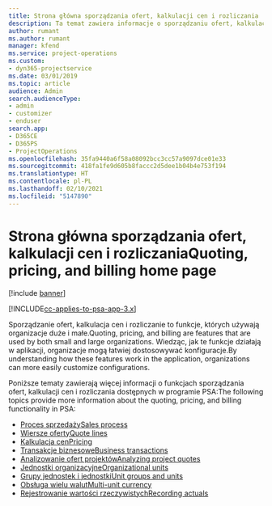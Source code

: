 ```yaml
---
title: Strona główna sporządzania ofert, kalkulacji cen i rozliczania
description: Ta temat zawiera informacje o sporządzaniu ofert, kalkulacji cen i rozliczaniu.
author: rumant
ms.author: rumant
manager: kfend
ms.service: project-operations
ms.custom:
- dyn365-projectservice
ms.date: 03/01/2019
ms.topic: article
audience: Admin
search.audienceType:
- admin
- customizer
- enduser
search.app:
- D365CE
- D365PS
- ProjectOperations
ms.openlocfilehash: 35fa9440a6f58a08092bcc3cc57a9097dce01e33
ms.sourcegitcommit: 418fa1fe9d605b8faccc2d5dee1b04b4e753f194
ms.translationtype: HT
ms.contentlocale: pl-PL
ms.lasthandoff: 02/10/2021
ms.locfileid: "5147890"
---
```

# <a name="quoting-pricing-and-billing-home-page"></a><span data-ttu-id="2313d-103">Strona główna sporządzania ofert, kalkulacji cen i rozliczania</span><span class="sxs-lookup"><span data-stu-id="2313d-103">Quoting, pricing, and billing home page</span></span>

[!include [banner](../includes/psa-now-project-operations.md)]

[!INCLUDE[cc-applies-to-psa-app-3.x](../includes/cc-applies-to-psa-app-3x.md)]

<span data-ttu-id="2313d-104">Sporządzanie ofert, kalkulacja cen i rozliczanie to funkcje, których używają organizacje duże i małe.</span><span class="sxs-lookup"><span data-stu-id="2313d-104">Quoting, pricing, and billing are features that are used by both small and large organizations.</span></span> <span data-ttu-id="2313d-105">Wiedząc, jak te funkcje działają w aplikacji, organizacje mogą łatwiej dostosowywać konfiguracje.</span><span class="sxs-lookup"><span data-stu-id="2313d-105">By understanding how these features work in the application, organizations can more easily customize configurations.</span></span>

<span data-ttu-id="2313d-106">Poniższe tematy zawierają więcej informacji o funkcjach sporządzania ofert, kalkulacji cen i rozliczania dostępnych w programie PSA:</span><span class="sxs-lookup"><span data-stu-id="2313d-106">The following topics provide more information about the quoting, pricing, and billing functionality in PSA:</span></span>

- [<span data-ttu-id="2313d-107">Proces sprzedaży</span><span class="sxs-lookup"><span data-stu-id="2313d-107">Sales process</span></span>](basic-sales-process.md)
- [<span data-ttu-id="2313d-108">Wiersze oferty</span><span class="sxs-lookup"><span data-stu-id="2313d-108">Quote lines</span></span>](basic-quote-lines.md)
- [<span data-ttu-id="2313d-109">Kalkulacja cen</span><span class="sxs-lookup"><span data-stu-id="2313d-109">Pricing</span></span>](basic-pricing.md)
- [<span data-ttu-id="2313d-110">Transakcje biznesowe</span><span class="sxs-lookup"><span data-stu-id="2313d-110">Business transactions</span></span>](basic-business-transactions.md)
- [<span data-ttu-id="2313d-111">Analizowanie ofert projektów</span><span class="sxs-lookup"><span data-stu-id="2313d-111">Analyzing project quotes</span></span>](basic-analyzing-quotes.md)
- [<span data-ttu-id="2313d-112">Jednostki organizacyjne</span><span class="sxs-lookup"><span data-stu-id="2313d-112">Organizational units</span></span>](advanced-organizational.md)
- [<span data-ttu-id="2313d-113">Grupy jednostek i jednostki</span><span class="sxs-lookup"><span data-stu-id="2313d-113">Unit groups and units</span></span>](advanced-units.md)
- [<span data-ttu-id="2313d-114">Obsługa wielu walut</span><span class="sxs-lookup"><span data-stu-id="2313d-114">Multi-unit currency</span></span>](advanced-currency.md)
- [<span data-ttu-id="2313d-115">Rejestrowanie wartości rzeczywistych</span><span class="sxs-lookup"><span data-stu-id="2313d-115">Recording actuals</span></span>](advanced-actuals.md)
